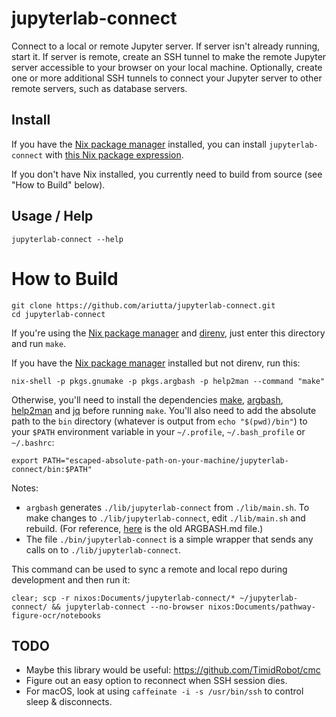 # jupyterlab-connect

Connect to a local or remote Jupyter server. If server isn't already running, start it. If server is remote, create an SSH tunnel to make the remote Jupyter server accessible to your browser on your local machine. Optionally, create one or more additional SSH tunnels to connect your Jupyter server to other remote servers, such as database servers.

## Install

If you have the [Nix package manager](https://nixos.org/guides/nix-pills/why-you-should-give-it-a-try.html) installed, you can install `jupyterlab-connect` with [this Nix package expression](https://github.com/ariutta/mynixpkgs/blob/master/jupyterlab-connect/default.nix).

If you don't have Nix installed, you currently need to build from source (see "How to Build" below).

## Usage / Help

```
jupyterlab-connect --help
```

# How to Build

```
git clone https://github.com/ariutta/jupyterlab-connect.git
cd jupyterlab-connect
```

If you're using the [Nix package manager](https://nixos.org/guides/nix-pills/why-you-should-give-it-a-try.html) and [direnv](https://direnv.net/), just enter this directory and run `make`.

If you have the [Nix package manager](https://nixos.org/guides/nix-pills/why-you-should-give-it-a-try.html) installed but not direnv, run this:

```
nix-shell -p pkgs.gnumake -p pkgs.argbash -p help2man --command "make"
```

Otherwise, you'll need to install the dependencies [make](https://www.gnu.org/software/make/), [argbash](https://argbash.io/), [help2man](https://www.gnu.org/software/help2man/) and [jq](https://stedolan.github.io/jq/) before running `make`. You'll also need to add the absolute path to the `bin` directory (whatever is output from `echo "$(pwd)/bin"`) to your `$PATH` environment variable in your `~/.profile`, `~/.bash_profile` or `~/.bashrc`:

```
export PATH="escaped-absolute-path-on-your-machine/jupyterlab-connect/bin:$PATH"
```

Notes:

- `argbash` generates `./lib/jupyterlab-connect` from `./lib/main.sh`. To make changes to `./lib/jupyterlab-connect`, edit `./lib/main.sh` and rebuild. (For reference, [here](https://github.com/ariutta/jupyterlab-connect/blob/b8c711c005f9e2ae2752312350a39c699f9679ae/ARGBASH.md) is the old ARGBASH.md file.)
- The file `./bin/jupyterlab-connect` is a simple wrapper that sends any calls on to `./lib/jupyterlab-connect`.

This command can be used to sync a remote and local repo during development and then run it:

```
clear; scp -r nixos:Documents/jupyterlab-connect/* ~/jupyterlab-connect/ && jupyterlab-connect --no-browser nixos:Documents/pathway-figure-ocr/notebooks
```

## TODO

- Maybe this library would be useful: https://github.com/TimidRobot/cmc
- Figure out an easy option to reconnect when SSH session dies.
- For macOS, look at using `caffeinate -i -s /usr/bin/ssh` to control sleep & disconnects.
